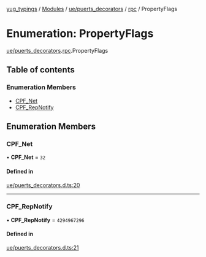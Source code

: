 [yug_typings](../README.md) / [Modules](../modules.md) / [ue/puerts\_decorators](../modules/ue_puerts_decorators.md) / [rpc](../modules/ue_puerts_decorators.rpc.md) / PropertyFlags

# Enumeration: PropertyFlags

[ue/puerts_decorators](../modules/ue_puerts_decorators.md).[rpc](../modules/ue_puerts_decorators.rpc.md).PropertyFlags

## Table of contents

### Enumeration Members

- [CPF\_Net](ue_puerts_decorators.rpc.PropertyFlags.md#cpf_net)
- [CPF\_RepNotify](ue_puerts_decorators.rpc.PropertyFlags.md#cpf_repnotify)

## Enumeration Members

### CPF\_Net

• **CPF\_Net** = ``32``

#### Defined in

[ue/puerts_decorators.d.ts:20](https://github.com/YugMetaverse/yug_typings/blob/25cad34/ue/puerts_decorators.d.ts#L20)

___

### CPF\_RepNotify

• **CPF\_RepNotify** = ``4294967296``

#### Defined in

[ue/puerts_decorators.d.ts:21](https://github.com/YugMetaverse/yug_typings/blob/25cad34/ue/puerts_decorators.d.ts#L21)
